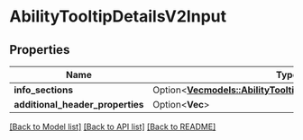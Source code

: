 # AbilityTooltipDetailsV2Input

## Properties

Name | Type | Description | Notes
------------ | ------------- | ------------- | -------------
**info_sections** | Option<[**Vec<models::AbilityTooltipDetailsInfoSectionV2Input>**](AbilityTooltipDetailsInfoSectionV2-Input.md)> |  | [optional]
**additional_header_properties** | Option<**Vec<String>**> |  | [optional]

[[Back to Model list]](../README.md#documentation-for-models) [[Back to API list]](../README.md#documentation-for-api-endpoints) [[Back to README]](../README.md)


